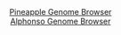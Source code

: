 <div id="Pineapple_Genome_Browser" align="center">
  <a href="https://igv.org/app/?sessionURL=blob:zZJbT9swGIb_iyXQJqU5NkkTCU2hpUBpoYd1hSIUuY6TmCV2arsJbdX_PoM27WZI9GLTJF_Yn3x4v8fPHtSYC8IoCIGtW65uWUADImfNDJZVgW9hiQUIU1gIrAGOU8wxRRiEe5BCIeF8OlQncykrERoGkVWrhDRjunB0WMIdo7AROmKl0WVFAVeMQ8m4MM45rJlBsrrV4BWsKl297eiukUAJDVhUOaOCGRWmWdyo..JfpTjDlJU4LjeFJG8BYpVHZUz0FH6JFrMIISzEDd5eJ2fRzXX0zbmYLy.97nJ.d7WYe4vTGckolBuOz.58EV3T0ZjvYHfgrpfmbH6OxqM86o9OnN7pxUtFOBZnlm91nLbv.R0FhtAEv_xPPatBjux74p3Yfb7mz6ORM86mu4fOyyzx0VdVTflg8k7vBw0UDG2UCwDl3A8tU3NMT3Ntr_U6tTqaaQaKEGcEhI9PGpAcou9q..MeyG2ljAECrzdv8miA8QRzELYC0_StILDdtt82g8A6aHuw4cXfw9ufTwPftCPb9uKUFFLpnMSCVkKHlOo1SvVsdyTPpQJnNT0.jJKovXYH9U2.ae6DwumPu.iPNF85qcffPlG1.pFM_8S9jwTR5epY4XpwuDOvnof59qE3sR5W6.oe7daX5Jaxd_EchyZlvIRS7VcVtfzpWw05gVSqQk0EWZGCyO1CUWQNCC3bUdoCxAqmPAQ8W30yNVOzXPPzbz2dw9PhBw--">Pineapple Genome Browser</a>
</div>
<div id="Alphonso_Genome_Browser" align="center">
  <a href="https://igv.org/app/?sessionURL=blob:zZJra9swFIb_i6BjA8f3O5ThtkmXpm3WFi.QUoziyLY2W3Il2c6F_PedlY196aD5sDGQQT7I9vs.fvaoJ0JSzlCMbN3ydMtCGpIVHx5w09bkFjdEorjAtSQaEqQggrCcoHiPCiwVTu.v4clKqVbGhkFVO2owK7kuHR03eMcZHqSe88Y453WNV1xgxYU0zgTuuUHLfjSQFW5bHb7t6J6xxgobuG4rziQ3WsLKbID3Zb9GWUkYb0jWdLWiLwEyyAMZ13qBPyaLhyTPiZQzsp2uT5PZNPnijNPlpX..TOefFqm_ePdAS4ZVJ8hpmlx9zcNZmIazW6fxqvTEnpy583Dan9hnsJIT5.LdeNNSQeSpFVih4wah6QIeytZk8z81h0WPbB_ZUDetp7tJF8Bu21QXN2XXPAfi2rpbvt7dQwcN1TzvwAiUVyKILVNzTF_zbH_0Y2uFmmlGQEhwiuLHJw0pgfNvcPxxj9S2BW.QJM_di0Ia4mJNBIpHkWkGVhTZnhu4ZhRZB22POlH_PbyT9D4KTDuxbT8raK1A6nUmWSt1zJje54Ve7o7kCcLMN_QivDkXgHMCVzjkXY7n1bJLFvOp.weiGoIALz8S6r4l1z_x7y1BdLU6Vrq2vUxK1x9Xm_vd9IZHd4omnxdXdKyGV_H4UPY4NAUXDVZwHiZw.9O5HguKmYJBTyVd0Zqq7QIo8gHFlu2AuijnNQcXkShX703N1CzP_PBbUefwdPgO">Alphonso Genome Browser</a>
</div>



